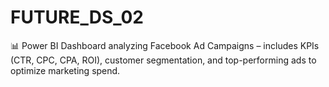 # FUTURE_DS_02
📊 Power BI Dashboard analyzing Facebook Ad Campaigns – includes KPIs (CTR, CPC, CPA, ROI), customer segmentation, and top-performing ads to optimize marketing spend.
